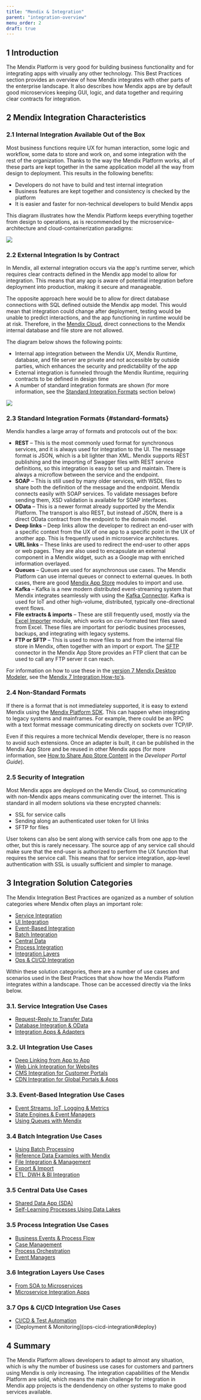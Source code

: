 ```yaml
---
title: "Mendix & Integration"
parent: "integration-overview"
menu_order: 2
draft: true
---
```


## 1 Introduction

The Mendix Platform is very good for building business functionality and for integrating apps with virually any other technology. This Best Practices section provides an overview of how Mendix integrates with other parts of the enterprise landscape. It also describes how Mendix apps are by default good microservices keeping GUI, logic, and data together and requiring clear contracts for integration.

## 2 Mendix Integration Characteristics

### 2.1 Internal Integration Available Out of the Box

Most business functions require UX for human interaction, some logic and workflow, some data to store and work on, and some integration with the rest of the organization. Thanks to the way the Mendix Platform works, all of these parts are kept together in the same application model all the way from design to deployment. This results in the following benefits:

* Developers do not have to build and test internal integration
* Business features are kept together and consistency is checked by the platform
* It is easier and faster for non-technical developers to build Mendix apps

This diagram illustrates how the Mendix Platform keeps everything together from design to operations, as is recommended by the microservice-architecture and cloud-containerization paradigms:

![](attachments/mendix-integration/feature-requirements.png)

### 2.2 External Integration Is by Contract

In Mendix, all external integration occurs via the app's runtime server, which requires clear contracts defined in the Mendix app model to allow for integration. This means that any app is aware of potential integration before deployment into production, making it secure and manageable. 

The opposite approach here would be to allow for direct database connections with SQL defined outside the Mendix app model. This would mean that integration could change after deployment, testing would be unable to predict interactions, and the app functioning in runtime would be at risk. Therefore, in the [Mendix Cloud](/developerportal/deploy/mendix-cloud-deploy), direct connections to the Mendix internal database and file store are not allowed.

The diagram below shows the following points:

* Internal app integration between the Mendix UX, Mendix Runtime, database, and file server are private and not accessible by outside parties, which enhances the security and predictability of the app
* External integration is funneled through the Mendix Runtime, requiring contracts to be defined in design time
* A number of standard integration formats are shown (for more information, see the [Standard Integration Formats](#standard-formats) section below)

![](attachments/mendix-integration/runtime.png)

### 2.3 Standard Integration Formats {#standard-formats}

Mendix handles a large array of formats and protocols out of the box:

* **REST** – This is the most commonly used format for synchronous services, and it is always used for integration to the UI. The message format is JSON, which is a bit lighter than XML. Mendix supports REST publishing and the importing of Swagger files with REST service definitions, so this integration is easy to set up and maintain. There is always a microflow between the service and the endpoint.
* **SOAP** – This is still used by many older services, with WSDL files to share both the definition of the message and the endpoint. Mendix connects easily with SOAP services. To validate messages before sending them, XSD validation is available for SOAP interfaces.
* **OData** – This is a newer format already supported by the Mendix Platform. The transport is also REST, but instead of JSON, there is a direct OData contract from the endpoint to the domain model.
* **Deep links** – Deep links allow the developer to redirect an end-user with a specific context from the UX of one app to a specific point in the UX of another app. This is frequently used in microservice architectures.
* **URL links** – These links are used to redirect the end-user to other apps or web pages. They are also used to encapsulate an external component in a Mendix widget, such as a Google map with enriched information overlayed.
* **Queues** – Queues are used for asynchronous use cases. The Mendix Platform can use internal queues or connect to external queues. In both cases, there are good [Mendix App Store](https://appstore.home.mendix.com/index3.html) modules to import and use.
* **Kafka** – Kafka is a new modern distributed event-streaming system that Mendix integrates seamlessly with using the [Kafka Connector](https://appstore.home.mendix.com/link/app/67994/). Kafka is used for IoT and other high-volume, distributed, typically one-directional event flows.
* **File extracts & imports** – These are still frequently used, mostly via the [Excel Importer](https://appstore.home.mendix.com/link/app/72/) module, which works on *csv*-formated text files saved from Excel. These files are important for periodic busines processes, backups, and integrating with legacy systems.
* **FTP or SFTP** – This is used to move files to and from the internal file store in Mendix, often together with an import or export. The [SFTP](https://appstore.home.mendix.com/link/app/107256/) connector in the Mendix App Store provides an FTP client that can be used to call any FTP server it can reach.

For information on how to use these in the [version 7 Mendix Desktop Modeler](https://docs.mendix.com/releasenotes/studio-pro/7), see the [Mendix 7 Integration How-to's](/howto7/integration/).

### 2.4 Non-Standard Formats

If there is a format that is not immediateley supported, it is easy to extend Mendix using the [Mendix Platform SDK](/apidocs-mxsdk/mxsdk/). This can happen when integrating to legacy systems and mainframes. For example, there could be an RPC with a text format message communicating directly on sockets over TCP/IP. 

Even if this requires a more technical Mendix developer, there is no reason to avoid such extensions. Once an adapter is built, it can be published in the Mendix App Store and be reused in other Mendix apps (for more information, see [How to Share App Store Content](/developerportal/app-store/share-app-store-content) in the *Developer Portal Guide*).

### 2.5 Security of Integration

Most Mendix apps are deployed on the Mendix Cloud, so communicating with non-Mendix apps means communicating over the internet. This is standard in all modern solutions via these encrypted channels:

* SSL for service calls
* Sending along an authenticated user token for UI links
* SFTP for files

User tokens can also be sent along with service calls from one app to the other, but this is rarely necessary. The source app of any service call should make sure that the end-user is authorized to perform the UX function that requires the service call. This means that for service integration, app-level authentication with SSL is usually sufficient and simpler to manage. 

## 3 Integration Solution Categories

The Mendix Integration Best Practices are oganized as a number of solution categories where Mendix often plays an important role: 

* [Service Integration](service-integration)
* [UI Integration](ui-integration)
* [Event-Based Integration](event-integration)
* [Batch Integration](batch-integration)
* [Central Data](central-data)
* [Process Integration](process-integration)
* [Integration Layers](integration-layers)
* [Ops & CI/CD Integration](ops-integration)
  
Within these solution categories, there are a number of use cases and scenarios used in the Best Practices that show how the Mendix Platform integrates within a landscape. Those can be accessed directly via the links below.

### 3.1. Service Integration Use Cases

* [Request-Reply to Transfer Data](service-integration#transfer)
* [Database Integration & OData](service-integration#db-odata)
* [Integration Apps & Adapters](service-integration#adapters)

### 3.2. UI Integration Use Cases

* [Deep Linking from App to App](ui-integration#deep)
* [Web Link Integration for Websites](ui-integration#web)
* [CMS Integration for Customer Portals](ui-integration#cms)
* [CDN Integration for Global Portals & Apps](ui-integration#cdn)

### 3.3. Event-Based Integration Use Cases

* [Event Streams, IoT, Logging & Metrics](event-integration#stream-iot)
* [State Engines & Event Managers](event-integration#state)
* [Using Queues with Mendix](event-integration#queues)

### 3.4 Batch Integration Use Cases

* [Using Batch Processing](batch-integration#using)
* [Reference Data Examples with Mendix](batch-integration#reference)
* [File Integration & Management](batch-integration#file-integration)
* [Export & Import](batch-integration#export-import)
* [ETL, DWH & BI Integration](batch-integration#int)

### 3.5 Central Data Use Cases

* [Shared Data App (SDA)](central-data#sda)
* [Self-Learning Processes Using Data Lakes](central-data#data-lakes)

### 3.5 Process Integration Use Cases

* [Business Events & Process Flow](process-integration#business)
* [Case Management](process-integration#case)
* [Process Orchestration](process-integration#po)
* [Event Managers](process-integration#event-managers)

### 3.6 Integration Layers Use Cases

* [From SOA to Microservices](integration-layers#soa-micro)
* [Microservice Integration Apps](integration-layers#microservice)

### 3.7 Ops & CI/CD Integration Use Cases

* [CI/CD & Test Automation](ops-cicd-integration#test)
* [Deployment & Monitoring](ops-cicd-integration#deploy}

## 4 Summary

The Mendix Platform allows developers to adapt to almost any situation, which is why the number of business use cases for customers and partners using Mendix is only increasing. The integration capabilities of the Mendix Platform are solid, which means the main challenge for integration in Mendix app projects is the dendendency on other systems to make good services available.
